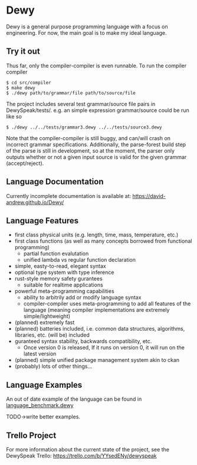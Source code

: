 # Dewy
Dewy is a general purpose programming language with a focus on engineering. For now, the main goal is to make my ideal language.

## Try it out
Thus far, only the compiler-compiler is even runnable. To run the compiler compiler

    $ cd src/compiler
    $ make dewy
    $ ./dewy path/to/grammar/file path/to/source/file

The project includes several test grammar/source file pairs in DewySpeak/tests/. e.g. an simple expression grammar/source could be run like so

    $ ./dewy ../../tests/grammar3.dewy ../../tests/source3.dewy

Note that the compiler-compiler is still buggy, and can/will crash on incorrect grammar specifications. Additionally, the parse-forest build step of the parse is still in development, so at the moment, the parser only outputs whether or not a given input source is valid for the given grammar (accept/reject).

## Language Documentation
Currently incomplete documentation is available at: https://david-andrew.github.io/Dewy/

## Language Features
* first class physical units (e.g. length, time, mass, temperature, etc.)
* first class functions (as well as many concepts borrowed from functional programming)
    * partial function evalutation
    * unified lambda vs regular function declaration
* simple, easty-to-read, elegant syntax
* optional type system with type inference
* rust-style memory safety gurantees
    * suitable for realtime applications
* powerful meta-programming capabilities 
    * ability to arbitrily add or modify language syntax
    * compiler-compiler uses meta-programming to add all features of the language (meaning compiler implementations are extremely simple/lightweight)
* (planned) extremely fast
* (planned) batteries included, i.e. common data structures, algorithms, libraries, etc. (will be) included
* guranteed syntax stability, backwards compatibility, etc.
    * Once version 0 is released, If it runs on version 0, it will run on the latest version
* (planned) simple unified package management system akin to ckan
* (probably) lots of other things...

## Language Examples
An out of date example of the language can be found in [language_benchmark.dewy](resources/language_ideas/example_programs/language_benchmark.dewy)

TODO->write better examples.

## Trello Project
For more information about the current state of the project, see the DewySpeak Trello: https://trello.com/b/YYsedENy/dewyspeak
